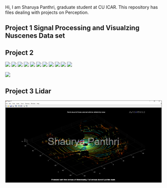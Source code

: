 Hi, I am Sharuya Panthri, graduate student at CU ICAR.
This repository has files dealing with projects on Perception.

## Project 1 Signal Processing and Visualzing Nuscenes Data set


## Project 2
 ![](IMages/1.png)
  ![](IMages/1.png)
   ![](IMages/1.png)
    ![](IMages/1.png)
     ![](IMages/1.png)
      ![](IMages/1.png)
       ![](IMages/1.png)
        ![](IMages/1.png)
         ![](IMages/1.png)
          ![](IMages/1.png)
           ![](IMages/1.png)


![ ](https://github.com/spanthr/Perception_and_Intelligence/blob/master/IMages/ezgif.com-gif-maker.gif)
## Project 3 Lidar
 ![](IMages/Picture1.png)
